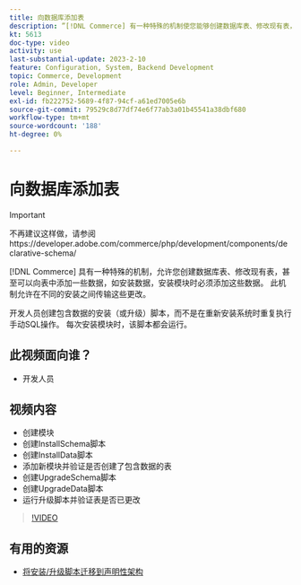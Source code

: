 ```yaml
---
title: 向数据库添加表
description: ”[!DNL Commerce] 有一种特殊的机制使您能够创建数据库表、修改现有表，甚至向表中添加一些数据。”
kt: 5613
doc-type: video
activity: use
last-substantial-update: 2023-2-10
feature: Configuration, System, Backend Development
topic: Commerce, Development
role: Admin, Developer
level: Beginner, Intermediate
exl-id: fb222752-5689-4f87-94cf-a61ed7005e6b
source-git-commit: 79529c8d77df74e6f77ab3a01b45541a38dbf680
workflow-type: tm+mt
source-wordcount: '188'
ht-degree: 0%

---
```


# 向数据库添加表

>[!IMPORTANT]
>
>不再建议这样做，请参阅https://developer.adobe.com/commerce/php/development/components/declarative-schema/


[!DNL Commerce] 具有一种特殊的机制，允许您创建数据库表、修改现有表，甚至可以向表中添加一些数据，如安装数据，安装模块时必须添加这些数据。 此机制允许在不同的安装之间传输这些更改。

开发人员创建包含数据的安装（或升级）脚本，而不是在重新安装系统时重复执行手动SQL操作。 每次安装模块时，该脚本都会运行。

## 此视频面向谁？

- 开发人员

## 视频内容

- 创建模块
- 创建InstallSchema脚本
- 创建InstallData脚本
- 添加新模块并验证是否创建了包含数据的表
- 创建UpgradeSchema脚本
- 创建UpgradeData脚本
- 运行升级脚本并验证表是否已更改

>[!VIDEO](https://video.tv.adobe.com/v/35791?quality=12&learn=on)

## 有用的资源

- [将安装/升级脚本迁移到声明性架构](https://developer.adobe.com/commerce/php/development/components/declarative-schema/migration-scripts/)
